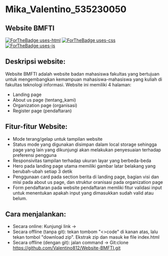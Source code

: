 # Mika_Valentino_535230050
## Website BMFTI

[![ForTheBadge uses-html](http://ForTheBadge.com/images/badges/uses-html.svg)](http://ForTheBadge.com) 
[![ForTheBadge uses-css](http://ForTheBadge.com/images/badges/uses-css.svg)](http://ForTheBadge.com)
[![ForTheBadge uses-js](http://ForTheBadge.com/images/badges/uses-js.svg)](http://ForTheBadge.com)

## Deskripsi website:
Website BMFTI adalah website badan mahasiswa fakultas yang bertujuan untuk mengembangkan kemampuan mahasiswa-mahasiswa yang kuliah di fakultas teknologi informasi. Website ini memiliki 4 halaman: 
- Landing page
- About us page (tentang_kami)
- Organization page (organisasi)
- Register page (pendaftaran)

## Fitur-fitur Website:

- Mode terang/gelap untuk tampilan website 
- Status mode yang digunakan disimpan dalam local storage sehingga page yang lain yang dikunjungi akan melakukan penyesuaian terhadap preferensi pengguna
- Responsivitas tampilan terhadap ukuran layar yang berbeda-beda
- Hero pada landing page utama memiliki gambar latar belakang yang berubah-ubah setiap 3 detik
- Penggunaan card pada section berita di landing page, bagian visi dan misi pada about us page, dan struktur oranisasi pada organization page
- Form pendaftaran pada website pendaftaran memliki fitur validasi input untuk menentukan apakah input yang dimasukkan sudah valid atau belum.

## Cara menjalankan:
- Secara online: Kunjungi link -> 
- Secara offline (tanpa git): tekan tombom "<>code" di kanan atas, lalu tekan tombol "download zip". Ekstrak zip dan masuk ke file index.html
- Secara offline (dengan git): jalan command -> Git:clone https://github.com/Valentino812/Website-BMFTI.git